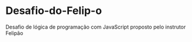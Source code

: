 # Desafio-do-Felip-o
Desafio de lógica de programação com JavaScript proposto pelo instrutor Felipão
